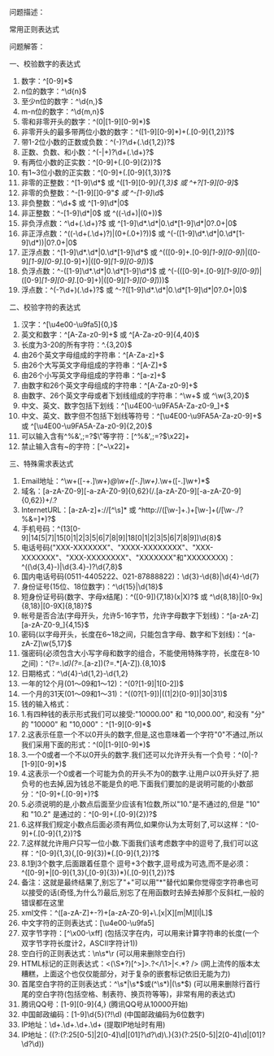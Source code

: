 问题描述：

常用正则表达式

问题解答：

一、校验数字的表达式

1. 数字：^[0-9]*$
2. n位的数字：^\d{n}$
3. 至少n位的数字：^\d{n,}$
4. m-n位的数字：^\d{m,n}$
5. 零和非零开头的数字：^(0|[1-9][0-9]*)$
6. 非零开头的最多带两位小数的数字：^([1-9][0-9]*)+(.[0-9]{1,2})?$
7. 带1-2位小数的正数或负数：^(\-)?\d+(\.\d{1,2})?$
8. 正数、负数、和小数：^(\-|\+)?\d+(\.\d+)?$
9. 有两位小数的正实数：^[0-9]+(.[0-9]{2})?$
10. 有1~3位小数的正实数：^[0-9]+(.[0-9]{1,3})?$
11. 非零的正整数：^[1-9]\d*$ 或 ^([1-9][0-9]*){1,3}$ 或 ^\+?[1-9][0-9]*$
12. 非零的负整数：^\-[1-9][]0-9"*$ 或 ^-[1-9]\d*$
13. 非负整数：^\d+$ 或 ^[1-9]\d*|0$
14. 非正整数：^-[1-9]\d*|0$ 或 ^((-\d+)|(0+))$
15. 非负浮点数：^\d+(\.\d+)?$ 或 ^[1-9]\d*\.\d*|0\.\d*[1-9]\d*|0?\.0+|0$
16. 非正浮点数：^((-\d+(\.\d+)?)|(0+(\.0+)?))$ 或 ^(-([1-9]\d*\.\d*|0\.\d*[1-9]\d*))|0?\.0+|0$
17. 正浮点数：^[1-9]\d*\.\d*|0\.\d*[1-9]\d*$ 或 ^(([0-9]+\.[0-9]*[1-9][0-9]*)|([0-9]*[1-9][0-9]*\.[0-9]+)|([0-9]*[1-9][0-9]*))$
18. 负浮点数：^-([1-9]\d*\.\d*|0\.\d*[1-9]\d*)$ 或 ^(-(([0-9]+\.[0-9]*[1-9][0-9]*)|([0-9]*[1-9][0-9]*\.[0-9]+)|([0-9]*[1-9][0-9]*)))$
19. 浮点数：^(-?\d+)(\.\d+)?$ 或 ^-?([1-9]\d*\.\d*|0\.\d*[1-9]\d*|0?\.0+|0)$

二、校验字符的表达式

1. 汉字：^[\u4e00-\u9fa5]{0,}$
2. 英文和数字：^[A-Za-z0-9]+$ 或 ^[A-Za-z0-9]{4,40}$
3. 长度为3-20的所有字符：^.{3,20}$
4. 由26个英文字母组成的字符串：^[A-Za-z]+$
5. 由26个大写英文字母组成的字符串：^[A-Z]+$
6. 由26个小写英文字母组成的字符串：^[a-z]+$
7. 由数字和26个英文字母组成的字符串：^[A-Za-z0-9]+$
8. 由数字、26个英文字母或者下划线组成的字符串：^\w+$ 或 ^\w{3,20}$
9. 中文、英文、数字包括下划线：^[\u4E00-\u9FA5A-Za-z0-9_]+$
10. 中文、英文、数字但不包括下划线等符号：^[\u4E00-\u9FA5A-Za-z0-9]+$ 或 ^[\u4E00-\u9FA5A-Za-z0-9]{2,20}$
11. 可以输入含有^%&',;=?$\"等字符：[^%&',;=?$\x22]+
12. 禁止输入含有~的字符：[^~\x22]+

三、特殊需求表达式

1. Email地址：^\w+([-+.]\w+)*@\w+([-.]\w+)*\.\w+([-.]\w+)*$
2. 域名：[a-zA-Z0-9][-a-zA-Z0-9]{0,62}(/.[a-zA-Z0-9][-a-zA-Z0-9]{0,62})+/.?
3. InternetURL：[a-zA-z]+://[^\s]* 或 ^http://([\w-]+\.)+[\w-]+(/[\w-./?%&=]*)?$
4. 手机号码：^(13[0-9]|14[5|7]|15[0|1|2|3|5|6|7|8|9]|18[0|1|2|3|5|6|7|8|9])\d{8}$
5. 电话号码("XXX-XXXXXXX"、"XXXX-XXXXXXXX"、"XXX-XXXXXXX"、"XXX-XXXXXXXX"、"XXXXXXX"和"XXXXXXXX)：^(\(\d{3,4}-)|\d{3.4}-)?\d{7,8}$
6. 国内电话号码(0511-4405222、021-87888822)：\d{3}-\d{8}|\d{4}-\d{7}
7. 身份证号(15位、18位数字)：^\d{15}|\d{18}$
8. 短身份证号码(数字、字母x结尾)：^([0-9]){7,18}(x|X)?$ 或 ^\d{8,18}|[0-9x]{8,18}|[0-9X]{8,18}?$
9. 帐号是否合法(字母开头，允许5-16字节，允许字母数字下划线)：^[a-zA-Z][a-zA-Z0-9_]{4,15}$
10. 密码(以字母开头，长度在6~18之间，只能包含字母、数字和下划线)：^[a-zA-Z]\w{5,17}$
11. 强密码(必须包含大小写字母和数字的组合，不能使用特殊字符，长度在8-10之间)：^(?=.*\d)(?=.*[a-z])(?=.*[A-Z]).{8,10}$
12. 日期格式：^\d{4}-\d{1,2}-\d{1,2}
13. 一年的12个月(01～09和1～12)：^(0?[1-9]|1[0-2])$
14. 一个月的31天(01～09和1～31)：^((0?[1-9])|((1|2)[0-9])|30|31)$
15. 钱的输入格式：
16. 1.有四种钱的表示形式我们可以接受:"10000.00" 和 "10,000.00", 和没有 "分" 的 "10000" 和 "10,000"：^[1-9][0-9]*$
17. 2.这表示任意一个不以0开头的数字,但是,这也意味着一个字符"0"不通过,所以我们采用下面的形式：^(0|[1-9][0-9]*)$
18. 3.一个0或者一个不以0开头的数字.我们还可以允许开头有一个负号：^(0|-?[1-9][0-9]*)$
19. 4.这表示一个0或者一个可能为负的开头不为0的数字.让用户以0开头好了.把负号的也去掉,因为钱总不能是负的吧.下面我们要加的是说明可能的小数部分：^[0-9]+(.[0-9]+)?$
20. 5.必须说明的是,小数点后面至少应该有1位数,所以"10."是不通过的,但是 "10" 和 "10.2" 是通过的：^[0-9]+(.[0-9]{2})?$
21. 6.这样我们规定小数点后面必须有两位,如果你认为太苛刻了,可以这样：^[0-9]+(.[0-9]{1,2})?$
22. 7.这样就允许用户只写一位小数.下面我们该考虑数字中的逗号了,我们可以这样：^[0-9]{1,3}(,[0-9]{3})*(.[0-9]{1,2})?$
23. 8.1到3个数字,后面跟着任意个 逗号+3个数字,逗号成为可选,而不是必须：^([0-9]+|[0-9]{1,3}(,[0-9]{3})*)(.[0-9]{1,2})?$
24. 备注：这就是最终结果了,别忘了"+"可以用"*"替代如果你觉得空字符串也可以接受的话(奇怪,为什么?)最后,别忘了在用函数时去掉去掉那个反斜杠,一般的错误都在这里
25. xml文件：^([a-zA-Z]+-?)+[a-zA-Z0-9]+\\.[x|X][m|M][l|L]$
26. 中文字符的正则表达式：[\u4e00-\u9fa5]
27. 双字节字符：[^\x00-\xff] (包括汉字在内，可以用来计算字符串的长度(一个双字节字符长度计2，ASCII字符计1))
28. 空白行的正则表达式：\n\s*\r (可以用来删除空白行)
29. HTML标记的正则表达式：<(\S*?)[^>]*>.*?</\1>|<.*? /> (网上流传的版本太糟糕，上面这个也仅仅能部分，对于复杂的嵌套标记依旧无能为力)
30. 首尾空白字符的正则表达式：^\s*|\s*$或(^\s*)|(\s*$) (可以用来删除行首行尾的空白字符(包括空格、制表符、换页符等等)，非常有用的表达式)
31. 腾讯QQ号：[1-9][0-9]{4,} (腾讯QQ号从10000开始)
32. 中国邮政编码：[1-9]\d{5}(?!\d) (中国邮政编码为6位数字)
33. IP地址：\d+\.\d+\.\d+\.\d+ (提取IP地址时有用)
34. IP地址：((?:(?:25[0-5]|2[0-4]\\d|[01]?\\d?\\d)\\.){3}(?:25[0-5]|2[0-4]\\d|[01]?\\d?\\d))